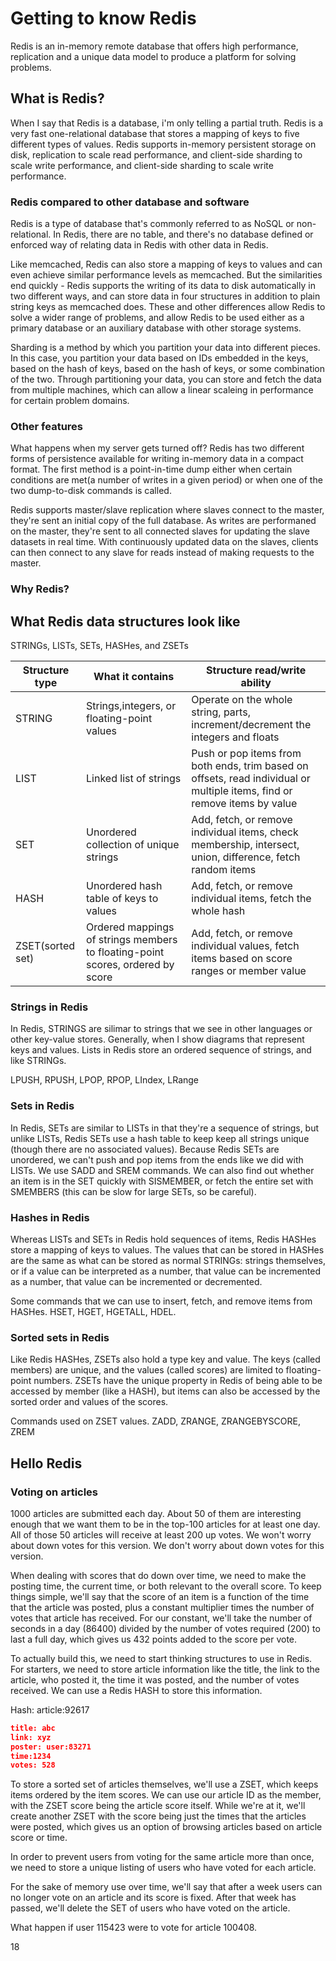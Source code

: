 # Getting to know Redis

Redis is an in-memory remote database that offers high performance, replication and a unique data model to produce a platform for solving problems.

## What is Redis?

When I say that Redis is a database, i'm only telling a partial truth. Redis is a very fast one-relational database that stores a mapping of keys to five different types of values. Redis supports in-memory persistent storage on disk, replication to scale read performance, and client-side sharding to scale write performance, and client-side sharding to scale write performance.

### Redis compared to other database and software

Redis is a type of database that's commonly referred to as NoSQL or non-relational. In Redis, there are no table, and there's no database defined or enforced way of relating data in Redis with other data in Redis.

Like memcached, Redis can also store a mapping of keys to values and can even achieve similar performance levels as memcached. But the similarities end quickly - Redis supports the writing of its data to disk automatically in two different ways, and can store data in four structures in addition to plain string keys as memcached does. These and other differences allow Redis to solve a wider range of problems, and allow Redis to be used either as a primary database or an auxiliary database with other storage systems.

Sharding is a method by which you partition your data into different pieces. In this case, you partition your data based on IDs embedded in the keys, based on the hash of keys, based on the hash of keys, or some combination of the two. Through partitioning your data, you can store and fetch the data from multiple machines, which can allow a linear scaleing in performance for certain problem domains.

### Other features

What happens when my server gets turned off? Redis has two different forms of persistence available for writing in-memory data in a compact format. The first method is a point-in-time dump either when certain conditions are met(a number of writes in a given period) or when one of the two dump-to-disk commands is called.

Redis supports master/slave replication where slaves connect to the master, they're sent an initial copy of the full database. As writes are performaned on the master, they're sent to all connected slaves for updating the slave datasets in real time. With continuously updated data on the slaves, clients can then connect to any slave for reads instead of making requests to the master.

### Why Redis?

## What Redis data structures look like

STRINGs, LISTs, SETs, HASHes, and ZSETs

| Structure type   | What it contains                                                               | Structure read/write ability                                                                                              |
| ---------------- | ------------------------------------------------------------------------------ | ------------------------------------------------------------------------------------------------------------------------- |
| STRING           | Strings,integers, or floating-point values                                     | Operate on the whole string, parts, increment/decrement the integers and floats                                           |
| LIST             | Linked list of strings                                                         | Push or pop items from both ends, trim based on offsets, read individual or multiple items, find or remove items by value |
| SET              | Unordered collection of unique strings                                         | Add, fetch, or remove individual items, check membership, intersect, union, difference, fetch random items                |
| HASH             | Unordered hash table of keys to values                                         | Add, fetch, or remove individual items, fetch the whole hash                                                              |
| ZSET(sorted set) | Ordered mappings of strings members to floating-point scores, ordered by score | Add, fetch, or remove individual values, fetch items based on score ranges or member value                                |

### Strings in Redis

In Redis, STRINGS are silimar to strings that we see in other languages or other key-value stores. Generally, when I show diagrams that represent keys and values. Lists in Redis store an ordered sequence of strings, and like STRINGs.

LPUSH, RPUSH, LPOP, RPOP, LIndex, LRange

### Sets in Redis

In Redis, SETs are similar to LISTs in that they're a sequence of strings, but unlike LISTs, Redis SETs use a hash table to keep keep all strings unique (though there are no associated values). Because Redis SETs are unordered, we can't push and pop items from the ends like we did with LISTs. We use SADD and SREM commands. We can also find out whether an item is in the SET quickly with SISMEMBER, or fetch the entire set with SMEMBERS (this can be slow for large SETs, so be careful).

### Hashes in Redis

Whereas LISTs and SETs in Redis hold sequences of items, Redis HASHes store a mapping of keys to values. The values that can be stored in HASHes are the same as what can be stored as normal STRINGs: strings themselves, or if a value can be interpreted as a number, that value can be incremented as a number, that value can be incremented or decremented.

Some commands that we can use to insert, fetch, and remove items from HASHes. HSET, HGET, HGETALL, HDEL.

### Sorted sets in Redis

Like Redis HASHes, ZSETs also hold a type key and value. The keys (called members) are unique, and the values (called scores) are limited to floating-point numbers. ZSETs have the unique property in Redis of being able to be accessed by member (like a HASH), but items can also be accessed by the sorted order and values of the scores.

Commands used on ZSET values. ZADD, ZRANGE, ZRANGEBYSCORE, ZREM

## Hello Redis

### Voting on articles

1000 articles are submitted each day. About 50 of them are interesting enough that we want them to be in the top-100 articles for at least one day. All of those 50 articles will receive at least 200 up votes. We won't worry about down votes for this version. We don't worry about down votes for this version.

When dealing with scores that do down over time, we need to make the posting time, the current time, or both relevant to the overall score. To keep things simple, we'll say that the score of an item is a function of the time that the article was posted, plus a constant multiplier times the number of votes that article has received. For our constant, we'll take the number of seconds in a day (86400) divided by the number of votes required (200) to last a full day, which gives us 432 points added to the score per vote.

To actually build this, we need to start thinking structures to use in Redis. For starters, we need to store article information like the title, the link to the article, who posted it, the time it was posted, and the number of votes received. We can use a Redis HASH to store this information.

Hash: article:92617

```json
title: abc
link: xyz
poster: user:83271
time:1234
votes: 528
```

To store a sorted set of articles themselves, we'll use a ZSET, which keeps items ordered by the item scores. We can use our article ID as the member, with the ZSET score being the article score itself. While we're at it, we'll create another ZSET with the score being just the times that the articles were posted, which gives us an option of browsing articles based on article score or time.

In order to prevent users from voting for the same article more than once, we need to store a unique listing of users who have voted for each article.

For the sake of memory use over time, we'll say that after a week users can no longer vote on an article and its score is fixed. After that week has passed, we'll delete the SET of users who have voted on the article.

What happen if user 115423 were to vote for article 100408.

18
